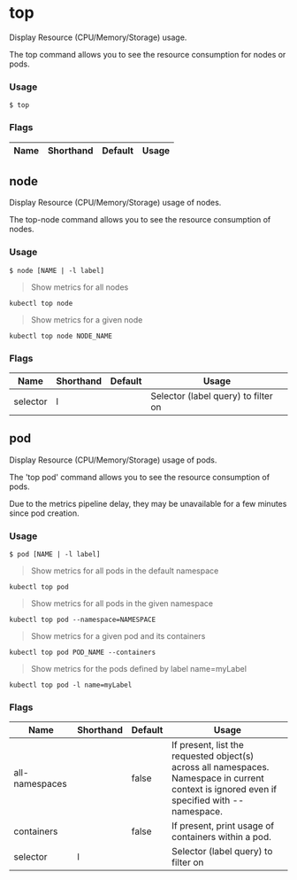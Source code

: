 # top


Display Resource (CPU/Memory/Storage) usage.

The top command allows you to see the resource consumption for nodes or pods.

### Usage

`$ top`



### Flags

Name | Shorthand | Default | Usage
---- | --------- | ------- | ----- 


## node


Display Resource (CPU/Memory/Storage) usage of nodes.

The top-node command allows you to see the resource consumption of nodes.

### Usage

`$ node [NAME | -l label]`

> Show metrics for all nodes

```shell
kubectl top node
```

> Show metrics for a given node

```shell
kubectl top node NODE_NAME
```


### Flags

Name | Shorthand | Default | Usage
---- | --------- | ------- | ----- 
selector | l |  | Selector (label query) to filter on 


## pod


Display Resource (CPU/Memory/Storage) usage of pods.

The 'top pod' command allows you to see the resource consumption of pods.

Due to the metrics pipeline delay, they may be unavailable for a few minutes
since pod creation.

### Usage

`$ pod [NAME | -l label]`

> Show metrics for all pods in the default namespace

```shell
kubectl top pod
```

> Show metrics for all pods in the given namespace

```shell
kubectl top pod --namespace=NAMESPACE
```

> Show metrics for a given pod and its containers

```shell
kubectl top pod POD_NAME --containers
```

> Show metrics for the pods defined by label name=myLabel

```shell
kubectl top pod -l name=myLabel
```


### Flags

Name | Shorthand | Default | Usage
---- | --------- | ------- | ----- 
all-namespaces |  | false | If present, list the requested object(s) across all namespaces. Namespace in current context is ignored even if specified with --namespace. 
containers |  | false | If present, print usage of containers within a pod. 
selector | l |  | Selector (label query) to filter on 



